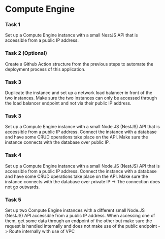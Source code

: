 # Compute Engine

### Task 1
Set up a Compute Engine instance with a small NestJS API that is accessible from a public IP address.

### Task 2 (Optional)
Create a Github Action structure from the previous steps to automate the deployment process of this application.

### Task 3
Duplicate the instance and set up a network load balancer in front of the two instances.
Make sure the two instances can only be accessed through the load balancer endpoint and not via their public IP address.

### Task 3
Set up a Compute Engine instance with a small Node.JS (NestJS) API that is accessible from a public IP address. Connect the instance with a database and have some CRUD operations take place on the API. Make sure the instance connects with the database over public IP.

### Task 4
Set up a Compute Engine instance with a small Node.JS (NestJS) API that is accessible from a public IP address. Connect the instance with a database and have some CRUD operations take place on the API. Make sure the instance connects with the database over private IP -> The connection does not go outwards.

### Task 5
Set up two Compute Engine instances with a different small Node.JS (NestJS) API accessible from a public IP address. When accessing one of them, get some data through an endpoint of the other but make sure the request is handled internally and does not make use of the public endpoint -> Route internally with use of VPC
